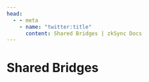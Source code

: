 ```yaml
---
head:
  - - meta
    - name: "twitter:title"
      content: Shared Bridges | zkSync Docs
---
```


# Shared Bridges
